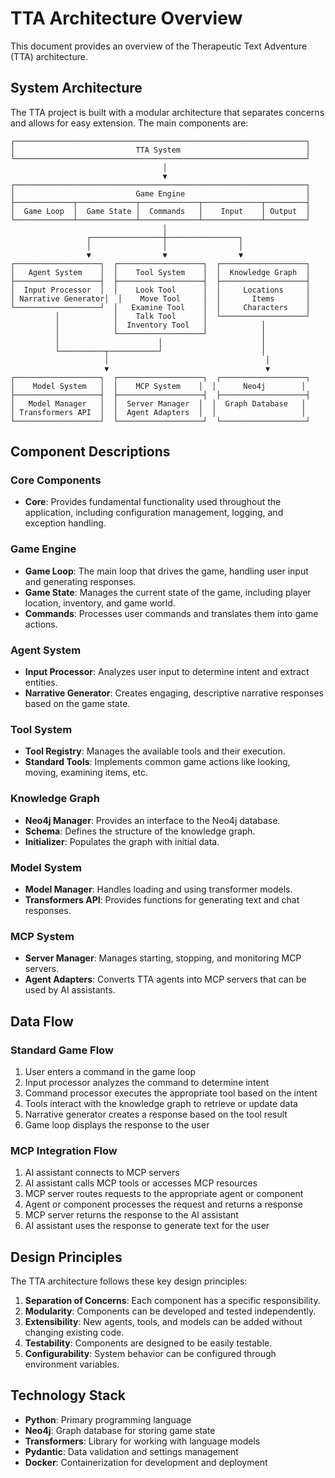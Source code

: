 # TTA Architecture Overview

This document provides an overview of the Therapeutic Text Adventure (TTA) architecture.

## System Architecture

The TTA project is built with a modular architecture that separates concerns and allows for easy extension. The main components are:

```
┌─────────────────────────────────────────────────────────────────┐
│                           TTA System                            │
└─────────────────────────────────────────────────────────────────┘
                                  │
                                  ▼
┌─────────────────────────────────────────────────────────────────┐
│                           Game Engine                           │
├─────────────┬─────────────┬─────────────┬─────────────┬─────────┤
│  Game Loop  │  Game State │  Commands   │    Input    │ Output  │
└─────────────┴─────────────┴─────────────┴─────────────┴─────────┘
                                  │
                 ┌────────────────┼────────────────┐
                 │                │                │
                 ▼                ▼                ▼
┌───────────────────┐  ┌───────────────────┐  ┌───────────────────┐
│   Agent System    │  │    Tool System    │  │  Knowledge Graph  │
├───────────────────┤  ├───────────────────┤  ├───────────────────┤
│  Input Processor  │  │    Look Tool      │  │     Locations     │
│ Narrative Generator│  │    Move Tool     │  │       Items       │
└───────────────────┘  │   Examine Tool    │  │     Characters    │
          │            │    Talk Tool      │  └───────────────────┘
          │            │  Inventory Tool   │            │
          │            └───────────────────┘            │
          │                      │                      │
          └──────────┬───────────┘                      │
                     │                                   │
                     ▼                                   ▼
┌───────────────────┐  ┌───────────────────┐  ┌───────────────────┐
│    Model System   │  │    MCP System    │  │      Neo4j        │
├───────────────────┤  ├───────────────────┤  ├───────────────────┤
│   Model Manager   │  │  Server Manager  │  │  Graph Database   │
│ Transformers API  │  │  Agent Adapters  │  │                   │
└───────────────────┘  └───────────────────┘  └───────────────────┘
```

## Component Descriptions

### Core Components

- **Core**: Provides fundamental functionality used throughout the application, including configuration management, logging, and exception handling.

### Game Engine

- **Game Loop**: The main loop that drives the game, handling user input and generating responses.
- **Game State**: Manages the current state of the game, including player location, inventory, and game world.
- **Commands**: Processes user commands and translates them into game actions.

### Agent System

- **Input Processor**: Analyzes user input to determine intent and extract entities.
- **Narrative Generator**: Creates engaging, descriptive narrative responses based on the game state.

### Tool System

- **Tool Registry**: Manages the available tools and their execution.
- **Standard Tools**: Implements common game actions like looking, moving, examining items, etc.

### Knowledge Graph

- **Neo4j Manager**: Provides an interface to the Neo4j database.
- **Schema**: Defines the structure of the knowledge graph.
- **Initializer**: Populates the graph with initial data.

### Model System

- **Model Manager**: Handles loading and using transformer models.
- **Transformers API**: Provides functions for generating text and chat responses.

### MCP System

- **Server Manager**: Manages starting, stopping, and monitoring MCP servers.
- **Agent Adapters**: Converts TTA agents into MCP servers that can be used by AI assistants.

## Data Flow

### Standard Game Flow

1. User enters a command in the game loop
2. Input processor analyzes the command to determine intent
3. Command processor executes the appropriate tool based on the intent
4. Tools interact with the knowledge graph to retrieve or update data
5. Narrative generator creates a response based on the tool result
6. Game loop displays the response to the user

### MCP Integration Flow

1. AI assistant connects to MCP servers
2. AI assistant calls MCP tools or accesses MCP resources
3. MCP server routes requests to the appropriate agent or component
4. Agent or component processes the request and returns a response
5. MCP server returns the response to the AI assistant
6. AI assistant uses the response to generate text for the user

## Design Principles

The TTA architecture follows these key design principles:

1. **Separation of Concerns**: Each component has a specific responsibility.
2. **Modularity**: Components can be developed and tested independently.
3. **Extensibility**: New agents, tools, and models can be added without changing existing code.
4. **Testability**: Components are designed to be easily testable.
5. **Configurability**: System behavior can be configured through environment variables.

## Technology Stack

- **Python**: Primary programming language
- **Neo4j**: Graph database for storing game state
- **Transformers**: Library for working with language models
- **Pydantic**: Data validation and settings management
- **Docker**: Containerization for development and deployment
